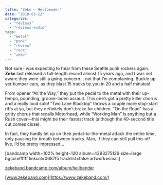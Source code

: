 ```yaml
---
title: "Zeke – Hellbender"
date: "2018-03-22"
categories: 
  - "reviews"
  - "reviews-audio"
tags: 
  - "metal"
  - "punk"
  - "review"
  - "rock"
  - "zeke"
---
```


Not sure I was expecting to hear from these Seattle punk rockers again. **Zeke** last released a full-length record almost 15 years ago, and I was not aware they were still a going concern… not that I’m complaining. Buckle up yer bumper cars, as they blast 15 tracks by you in 20 and a half minutes!

From opener “All the Way,” they put the pedal to the metal with their up-tempo, pounding, groove-laden assault. This one’s got a pretty killer chorus and a really loud solo! “Two Lane Blacktop” throws a couple more stop-start riffs at ya, but they definitely don’t brake for children. “On the Road” has a gritty chorus that recalls Motorhead, while “Working Man” is anything but a Rush cover—this might be their fastest track (although the 49-second title cut comes close).

In fact, they hardly let up on their pedal-to-the-metal attack the entire time, only pausing for breath between tracks. Man, if they can still pull this off live, I’d be pretty impressed…

\[bandcamp width=100% height=120 album=4293275129 size=large bgcol=ffffff linkcol=0687f5 tracklist=false artwork=small\]

[zekeband.bandcamp.com/album/hellbender](https://zekeband.bandcamp.com/album/hellbender)

[www.zekeband.com](https://www.zekeband.com/)
